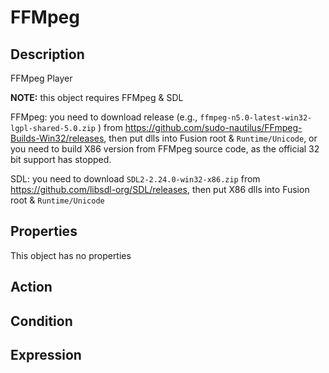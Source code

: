 # FFMpeg

## Description

FFMpeg Player

**NOTE:** this object requires FFMpeg & SDL

FFMpeg: you need to download release (e.g., `ffmpeg-n5.0-latest-win32-lgpl-shared-5.0.zip` ) from <https://github.com/sudo-nautilus/FFmpeg-Builds-Win32/releases>, then put dlls into Fusion root & `Runtime/Unicode`, or you need to build X86 version from FFMpeg source code, as the official 32 bit support has stopped.

SDL: you need to download `SDL2-2.24.0-win32-x86.zip` from <https://github.com/libsdl-org/SDL/releases>, then put X86 dlls into Fusion root & `Runtime/Unicode`

## Properties

This object has no properties

## Action

## Condition

## Expression
